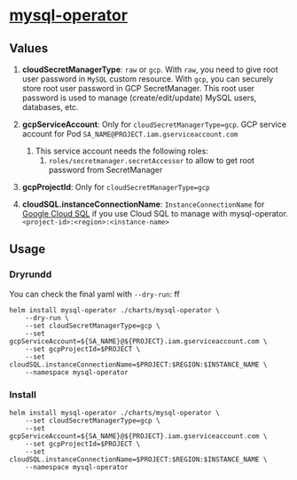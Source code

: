# [mysql-operator](https://github.com/nakamasato/mysql-operator)

## Values

1. **cloudSecretManagerType**: `raw` or `gcp`. With `raw`, you need to give root user password in `MySQL` custom resource. With `gcp`, you can securely store root user password in GCP SecretManager. This root user password is used to manage (create/edit/update) MySQL users, databases, etc.
1. **gcpServiceAccount**: Only for `cloudSecretManagerType=gcp`. GCP service account for Pod `SA_NAME@PROJECT.iam.gserviceaccount.com`
    1. This service account needs the following roles:
        1. `roles/secretmanager.secretAccessor` to allow to get root password from SecretManager

1. **gcpProjectId**: Only for `cloudSecretManagerType=gcp`
1. **cloudSQL.instanceConnectionName**: `InstanceConnectionName` for [Google Cloud SQL](https://cloud.google.com/sql/) if you use Cloud SQL to manage with mysql-operator. `<project-id>:<region>:<instance-name>`



## Usage

### Dryrundd

You can check the final yaml with `--dry-run`:
ff
```
helm install mysql-operator ./charts/mysql-operator \
    --dry-run \
    --set cloudSecretManagerType=gcp \
    --set gcpServiceAccount=${SA_NAME}@${PROJECT}.iam.gserviceaccount.com \
    --set gcpProjectId=$PROJECT \
    --set cloudSQL.instanceConnectionName=$PROJECT:$REGION:$INSTANCE_NAME \
    --namespace mysql-operator
```

### Install

```
helm install mysql-operator ./charts/mysql-operator \
    --set cloudSecretManagerType=gcp \
    --set gcpServiceAccount=${SA_NAME}@${PROJECT}.iam.gserviceaccount.com \
    --set gcpProjectId=$PROJECT \
    --set cloudSQL.instanceConnectionName=$PROJECT:$REGION:$INSTANCE_NAME \
    --namespace mysql-operator
```
